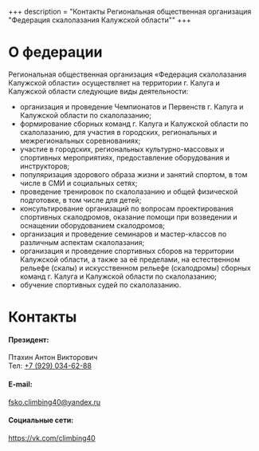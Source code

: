 +++
description = "Контакты Региональная общественная организация \"Федерация скалолазания Калужской области\""
+++

# О федерации
Региональная общественная организация «Федерация скалолазания Калужской области» осуществляет на территории г. Калуга и Калужской области следующие виды деятельности:
* организация и проведение Чемпионатов и Первенств г. Калуга и Калужской области по скалолазанию;
* формирование сборных команд г. Калуга и Калужской области по скалолазанию, для участия в городских, региональных и межрегиональных соревнованиях;
* участие в городских, региональных культурно-массовых и спортивных мероприятиях, предоставление оборудования и инструкторов;
* популяризация здорового образа жизни и занятий спортом, в том числе в СМИ и социальных сетях;
* проведение тренировок по скалолазанию и общей физической подготовке, в том числе для детей;
* консультирование организаций по вопросам проектирования спортивных скалодромов, оказание помощи при возведении и оснащении оборудованием скалодромов;
* организация и проведение семинаров и мастер-классов по различным аспектам скалолазания;
* организация и проведение спортивных сборов на территории Калужской области, а также за её пределами, на естественном рельефе (скалы) и искусственном рельефе (скалодромы) сборных команд г. Калуга и Калужской области по скалолазанию;
* обучение спортивных судей по скалолазанию. 

# Контакты

#### Президент:
Птахин Антон Викторович  
Тел: [+7 (929) 034-62-88](tel:+7-929-034-6288)

#### E-mail:
fsko.climbing40@yandex.ru

#### Социальные сети:
https://vk.com/climbing40
